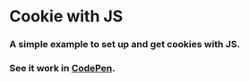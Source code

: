 # Cookie with JS

### A simple example to set up and get cookies with JS. 

### See it work in [CodePen](https://codepen.io/hildoquetz/pen/NeJLKV).